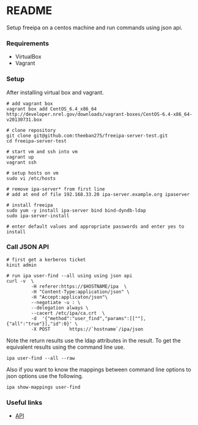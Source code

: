 # README

Setup freeipa on a centos machine and run commands using json api.

### Requirements

* VirtualBox
* Vagrant

### Setup

After installing virtual box and vagrant.

```
# add vagrant box
vagrant box add CentOS_6.4_x86_64 http://developer.nrel.gov/downloads/vagrant-boxes/CentOS-6.4-x86_64-v20130731.box

# clone repository
git clone git@github.com:theeban275/freeipa-server-test.git
cd freeipa-server-test

# start vm and ssh into vm
vagrant up
vagrant ssh

# setup hosts on vm
sudo vi /etc/hosts

# remove ipa-server* from first line
# add at end of file 192.168.33.20 ipa-server.example.org ipaserver

# install freeipa
sudo yum -y install ipa-server bind bind-dyndb-ldap
sudo ipa-server-install

# enter default values and appropriate passwords and enter yes to install
```

### Call JSON API

```
# first get a kerberos ticket
kinit admin

# run ipa user-find --all using using json api
curl -v  \
         -H referer:https://$HOSTNAME/ipa  \
         -H "Content-Type:application/json" \
         -H "Accept:applicaton/json"\
         --negotiate -u : \
         --delegation always \
         --cacert /etc/ipa/ca.crt  \
         -d  '{"method":"user_find","params":[[""],{"all":"true"}],"id":0}' \
         -X POST       https://`hostname`/ipa/json
```

Note the return results use the ldap attributes in the result. To get the equivalent
results using the command line use.

```
ipa user-find --all --raw
```

Also if you want to know the mappings between command line options to json options use
the following.

```
ipa show-mappings user-find
```

### Useful links

* [API](https://git.fedorahosted.org/cgit/freeipa.git/tree/API.txt)

